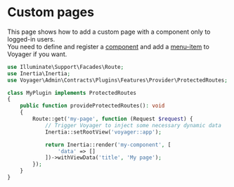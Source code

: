 # Custom pages

This page shows how to add a custom page with a component only to logged-in users.  
You need to define and register a [component](/plugins/components) and add a [menu-item](/plugins/menu-items) to Voyager if you want.

```php
use Illuminate\Support\Facades\Route;
use Inertia\Inertia;
use Voyager\Admin\Contracts\Plugins\Features\Provider\ProtectedRoutes;

class MyPlugin implements ProtectedRoutes
{
    public function provideProtectedRoutes(): void
    {
        Route::get('my-page', function (Request $request) {
            // Trigger Voyager to inject some necessary dynamic data
            Inertia::setRootView('voyager::app');

            return Inertia::render('my-component', [
                'data' => []
            ])->withViewData('title', 'My page');
        });
    }
}
```
